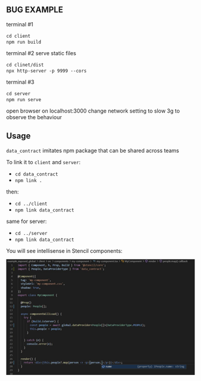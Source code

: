## BUG EXAMPLE

terminal #1
```
cd client
npm run build
```

terminal #2
serve static files
```
cd clinet/dist
npx http-server -p 9999 --cors
```

terminal #3
```
cd server
npm run serve
```

open browser on localhost:3000
change network setting to slow 3g to observe the behaviour

## Usage

`data_contract` imitates npm package that can be shared across teams

To link it to `client` and `server`:

- `cd data_contract`
- `npm link .`

then:

- `cd ../client`
- `npm link data_contract`

same for server:

- `cd ../server`
- `npm link data_contract`


You will see intellisense in Stencil components:


![Intellisense](https://raw.githubusercontent.com/sajTempler/stencil-ssr/master/images/stencil-ssr-intellisense.jpg)
